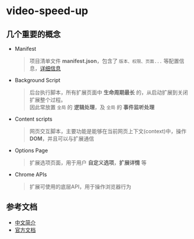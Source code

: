 # video-speed-up

## 几个重要的概念

- Manifest
    > 项目清单文件 **manifest.json**，包含了 `版本、权限、页面...` 等配置信息，[详细信息](https://developer.chrome.com/extensions/manifest)
- Background Script
    > 后台执行脚本，所有扩展页面中 **生命周期最长** 的，从启动扩展到关闭扩展整个过程。  
    因此常放置 `全局` 的 **逻辑处理**，及 `全局` 的 **事件监听处理**
- Content scripts
    > 网页交互脚本，主要功能是能够在当前网页上下文(context)中，操作 **DOM**，并且可以与扩展通信
- Options Page
    > 扩展选项页面，用于用户 **自定义选项**，**扩展详情** 等
- Chrome APIs
    > 扩展可使用的底层API，用于操作浏览器行为

## 参考文档

- [中文简介](https://www.cnblogs.com/liuxianan/p/chrome-plugin-develop.html)
- [官方文档](https://developer.chrome.com/extensions)